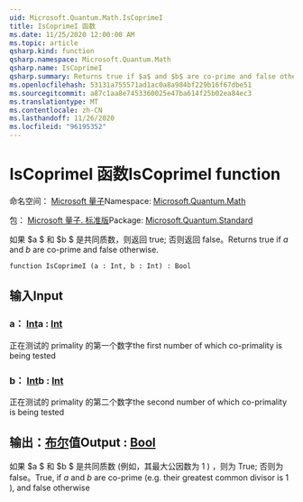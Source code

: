 ```yaml
---
uid: Microsoft.Quantum.Math.IsCoprimeI
title: IsCoprimeI 函数
ms.date: 11/25/2020 12:00:00 AM
ms.topic: article
qsharp.kind: function
qsharp.namespace: Microsoft.Quantum.Math
qsharp.name: IsCoprimeI
qsharp.summary: Returns true if $a$ and $b$ are co-prime and false otherwise.
ms.openlocfilehash: 53131a755571ad1ac0a8a984bf229b16f67dbe51
ms.sourcegitcommit: a87c1aa8e7453360025e47ba614f25b02ea84ec3
ms.translationtype: MT
ms.contentlocale: zh-CN
ms.lasthandoff: 11/26/2020
ms.locfileid: "96195352"
---
```

# <a name="iscoprimei-function"></a><span data-ttu-id="54ba2-102">IsCoprimeI 函数</span><span class="sxs-lookup"><span data-stu-id="54ba2-102">IsCoprimeI function</span></span>

<span data-ttu-id="54ba2-103">命名空间： [Microsoft 量子](xref:Microsoft.Quantum.Math)</span><span class="sxs-lookup"><span data-stu-id="54ba2-103">Namespace: [Microsoft.Quantum.Math](xref:Microsoft.Quantum.Math)</span></span>

<span data-ttu-id="54ba2-104">包： [Microsoft 量子. 标准版](https://nuget.org/packages/Microsoft.Quantum.Standard)</span><span class="sxs-lookup"><span data-stu-id="54ba2-104">Package: [Microsoft.Quantum.Standard](https://nuget.org/packages/Microsoft.Quantum.Standard)</span></span>


<span data-ttu-id="54ba2-105">如果 $a $ 和 $b $ 是共同质数，则返回 true; 否则返回 false。</span><span class="sxs-lookup"><span data-stu-id="54ba2-105">Returns true if $a$ and $b$ are co-prime and false otherwise.</span></span>

```qsharp
function IsCoprimeI (a : Int, b : Int) : Bool
```


## <a name="input"></a><span data-ttu-id="54ba2-106">输入</span><span class="sxs-lookup"><span data-stu-id="54ba2-106">Input</span></span>

### <a name="a--int"></a><span data-ttu-id="54ba2-107">a： [Int](xref:microsoft.quantum.lang-ref.int)</span><span class="sxs-lookup"><span data-stu-id="54ba2-107">a : [Int](xref:microsoft.quantum.lang-ref.int)</span></span>

<span data-ttu-id="54ba2-108">正在测试的 primality 的第一个数字</span><span class="sxs-lookup"><span data-stu-id="54ba2-108">the first number of which co-primality is being tested</span></span>


### <a name="b--int"></a><span data-ttu-id="54ba2-109">b： [Int](xref:microsoft.quantum.lang-ref.int)</span><span class="sxs-lookup"><span data-stu-id="54ba2-109">b : [Int](xref:microsoft.quantum.lang-ref.int)</span></span>

<span data-ttu-id="54ba2-110">正在测试的 primality 的第二个数字</span><span class="sxs-lookup"><span data-stu-id="54ba2-110">the second number of which co-primality is being tested</span></span>



## <a name="output--bool"></a><span data-ttu-id="54ba2-111">输出：[布尔](xref:microsoft.quantum.lang-ref.bool)值</span><span class="sxs-lookup"><span data-stu-id="54ba2-111">Output : [Bool](xref:microsoft.quantum.lang-ref.bool)</span></span>

<span data-ttu-id="54ba2-112">如果 $a $ 和 $b $ 是共同质数 (例如，其最大公因数为 1 ) ，则为 True; 否则为 false。</span><span class="sxs-lookup"><span data-stu-id="54ba2-112">True, if $a$ and $b$ are co-prime (e.g. their greatest common divisor is 1 ), and false otherwise</span></span>
